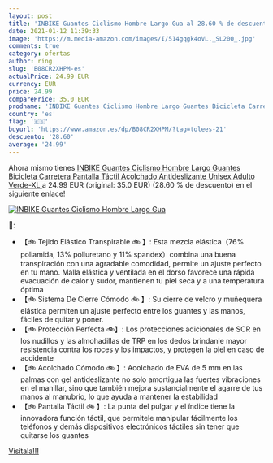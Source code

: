 ```yaml
---
layout: post
title: 'INBIKE Guantes Ciclismo Hombre Largo Gua al 28.60 % de descuento'
date: 2021-01-12 11:39:33
image: 'https://m.media-amazon.com/images/I/514gqgk4oVL._SL200_.jpg'
comments: true
category: ofertas
author: ring
slug: 'B08CR2XHPM-es'
actualPrice: 24.99 EUR
currency: EUR
price: 24.99
comparePrice: 35.0 EUR
prodname: 'INBIKE Guantes Ciclismo Hombre Largo Guantes Bicicleta Carretera Pantalla Táctil Acolchado Antideslizante  Unisex Adulto Verde-XL '
country: 'es'
flag: '🇪🇸'
buyurl: 'https://www.amazon.es/dp/B08CR2XHPM/?tag=tolees-21'
descuento: '28.60'
average: '24.99'
---
```


Ahora mismo tienes [INBIKE Guantes Ciclismo Hombre Largo Guantes Bicicleta Carretera Pantalla Táctil Acolchado Antideslizante  Unisex Adulto Verde-XL ](https://www.amazon.es/dp/B08CR2XHPM/?tag=tolees-21) a 24.99 EUR (original: 35.0 EUR) (28.60 %  de descuento) en el siguiente enlace!

[![INBIKE Guantes Ciclismo Hombre Largo Gua](https://m.media-amazon.com/images/I/514gqgk4oVL._SL200_.jpg)](https://www.amazon.es/dp/B08CR2XHPM/?tag=tolees-21)

🔎:

- 【🚲 Tejido Elástico Transpirable 🚲 】: Esta mezcla elástica（76% poliamida, 13% poliuretano y 11% spandex）combina una buena transpiración con una agradable comodidad, permite un ajuste perfecto en tu mano. Malla elástica y ventilada en el dorso favorece una rápida evacuación de calor y sudor, mantienen tu piel seca y a una temperatura óptima
- 【🚲 Sistema De Cierre Cómodo 🚲 】: Su cierre de velcro y muñequera elástica permiten un ajuste perfecto entre los guantes y las manos, fáciles de quitar y poner.
- 【🚲 Protección Perfecta 🚲】: Los protecciones adicionales de SCR en los nudillos y las almohadillas de TRP en los dedos brindanle mayor resistencia contra los roces y los impactos, y protegen la piel en caso de accidente
- 【🚲 Acolchado Cómodo 🚲 】: Acolchado de EVA de 5 mm en las palmas con gel antideslizante no solo amortigua las fuertes vibraciones en el manillar, sino que también mejora sustancialmente el agarre de tus manos al manubrio, lo que ayuda a mantener la estabilidad
- 【🚲 Pantalla Táctil 🚲 】: La punta del pulgar y el índice tiene la innovadora función táctil, que permitele manipular fácilmente los teléfonos y demás dispositivos electrónicos táctiles sin tener que quitarse los guantes

[Visítala!!!](https://www.amazon.es/dp/B08CR2XHPM/?tag=tolees-21)
